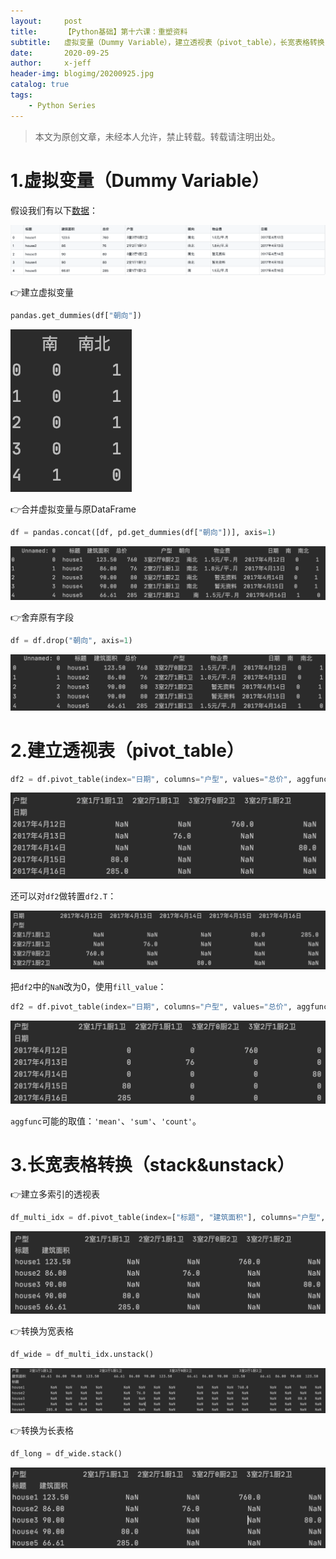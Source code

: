 ```yaml
---
layout:     post
title:      【Python基础】第十六课：重塑资料
subtitle:   虚拟变量（Dummy Variable），建立透视表（pivot_table），长宽表格转换（stack&unstack）
date:       2020-09-25
author:     x-jeff
header-img: blogimg/20200925.jpg
catalog: true
tags:
    - Python Series
---
```

>本文为原创文章，未经本人允许，禁止转载。转载请注明出处。

# 1.虚拟变量（Dummy Variable）

假设我们有以下[数据](https://github.com/x-jeff/Python_Code_Demo/blob/master/Demo14/house_price.csv)：

![](https://github.com/x-jeff/BlogImage/raw/master/PythonSeries/Lesson16/16x1.png)

👉建立虚拟变量

```python
pandas.get_dummies(df["朝向"])
```

![](https://github.com/x-jeff/BlogImage/raw/master/PythonSeries/Lesson16/16x2.png)

👉合并虚拟变量与原DataFrame

```python
df = pandas.concat([df, pd.get_dummies(df["朝向"])], axis=1)
```

![](https://github.com/x-jeff/BlogImage/raw/master/PythonSeries/Lesson16/16x3.png)

👉舍弃原有字段

```python
df = df.drop("朝向", axis=1)
```

![](https://github.com/x-jeff/BlogImage/raw/master/PythonSeries/Lesson16/16x4.png)

# 2.建立透视表（pivot_table）

```python
df2 = df.pivot_table(index="日期", columns="户型", values="总价", aggfunc='sum')
```

![](https://github.com/x-jeff/BlogImage/raw/master/PythonSeries/Lesson16/16x5.png)

还可以对`df2`做转置`df2.T`：

![](https://github.com/x-jeff/BlogImage/raw/master/PythonSeries/Lesson16/16x6.png)

把`df2`中的`NaN`改为0，使用`fill_value`：

```python
df2 = df.pivot_table(index="日期", columns="户型", values="总价", aggfunc='sum', fill_value=0)
```

![](https://github.com/x-jeff/BlogImage/raw/master/PythonSeries/Lesson16/16x7.png)

`aggfunc`可能的取值：`'mean'`、`'sum'`、`'count'`。

# 3.长宽表格转换（stack&unstack）

👉建立多索引的透视表

```python
df_multi_idx = df.pivot_table(index=["标题", "建筑面积"], columns="户型", values="总价", aggfunc='sum')
```

![](https://github.com/x-jeff/BlogImage/raw/master/PythonSeries/Lesson16/16x8.png)

👉转换为宽表格

```python
df_wide = df_multi_idx.unstack()
```

![](https://github.com/x-jeff/BlogImage/raw/master/PythonSeries/Lesson16/16x9.png)

👉转换为长表格

```python
df_long = df_wide.stack()
```

![](https://github.com/x-jeff/BlogImage/raw/master/PythonSeries/Lesson16/16x10.png)